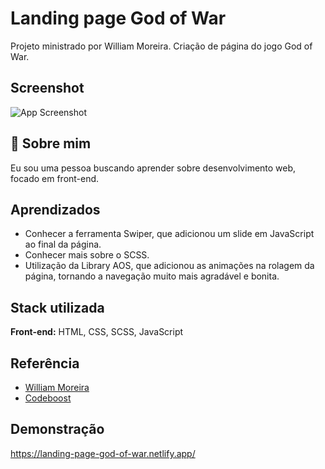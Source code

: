 
# Landing page God of War

Projeto ministrado por William Moreira. Criação de página do jogo God of War.


## Screenshot

![App Screenshot](https://user-images.githubusercontent.com/109121391/204160825-8cd24892-831a-4de2-9f5e-55cb503c44bf.png)


## 🚀 Sobre mim
Eu sou uma pessoa buscando aprender sobre desenvolvimento web, focado em front-end.


## Aprendizados

- Conhecer a ferramenta Swiper, que adicionou um slide em JavaScript ao final da página.
- Conhecer mais sobre o SCSS.
- Utilização da Library AOS, que adicionou as animações na rolagem da página, tornando a navegação muito mais agradável e bonita.

## Stack utilizada

**Front-end:** HTML, CSS, SCSS, JavaScript


## Referência

 - [William Moreira](https://www.instagram.com/wiimoreira/)
 - [Codeboost](https://codeboost.com.br/)

## Demonstração

https://landing-page-god-of-war.netlify.app/
